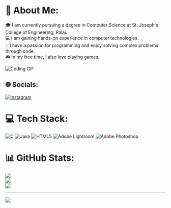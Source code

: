 # 💫 About Me:
🎓 I am currently pursuing a degree in Computer Science at St. Joseph's College of Engineering, Palai.<br>💻 I am gaining hands-on experience in computer technologies.<br>💡 I have a passion for programming and enjoy solving complex problems through code.<br>🎮 In my free time, I also love playing games.<br>

![Coding GIF](URL_TO_GIF)

## 🌐 Socials:
[![Instagram](https://img.shields.io/badge/Instagram-%23E4405F.svg?logo=Instagram&logoColor=white)](https://instagram.com/https://www.instagram.com/_hrishi_.05/?hl=en) 

# 💻 Tech Stack:
![C](https://img.shields.io/badge/c-%2300599C.svg?style=for-the-badge&logo=c&logoColor=white) ![Java](https://img.shields.io/badge/java-%23ED8B00.svg?style=for-the-badge&logo=openjdk&logoColor=white) ![HTML5](https://img.shields.io/badge/html5-%23E34F26.svg?style=for-the-badge&logo=html5&logoColor=white) ![Adobe Lightroom](https://img.shields.io/badge/Adobe%20Lightroom-31A8FF.svg?style=for-the-badge&logo=Adobe%20Lightroom&logoColor=white) ![Adobe Photoshop](https://img.shields.io/badge/adobe%20photoshop-%2331A8FF.svg?style=for-the-badge&logo=adobe%20photoshop&logoColor=white)

# 📊 GitHub Stats:
![](https://github-readme-stats.vercel.app/api?username=Hrishi144&theme=dark&hide_border=false&include_all_commits=true&count_private=false)<br/>
![](https://github-readme-streak-stats.herokuapp.com/?user=Hrishi144&theme=dark&hide_border=false)<br/>
![](https://github-readme-stats.vercel.app/api/top-langs/?username=Hrishi144&theme=dark&hide_border=false&include_all_commits=true&count_private=false&layout=compact)

---
[![](https://visitcount.itsvg.in/api?id=Hrishi144&icon=0&color=0)](https://visitcount.itsvg.in)

<!-- Proudly created with GPRM ( https://gprm.itsvg.in ) -->
